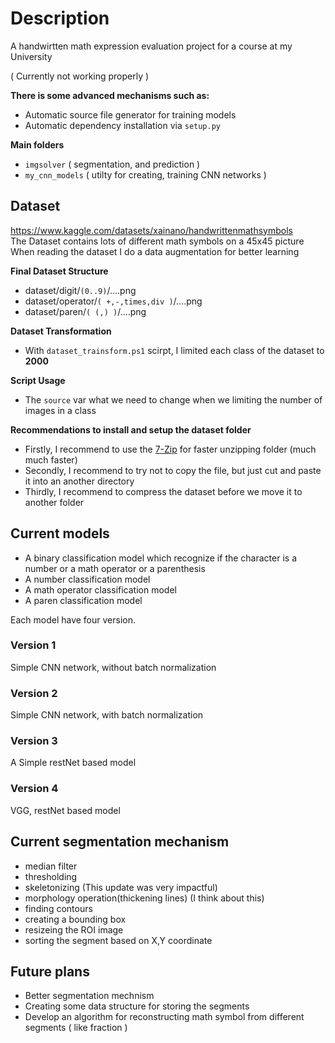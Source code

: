 # Description

A handwirtten math expression evaluation project for a course at my University

( Currently not working properly )

**There is some advanced mechanisms such as:**
- Automatic source file generator for training models
- Automatic dependency installation via `setup.py`

**Main folders**
- `imgsolver` ( segmentation, and prediction )
- `my_cnn_models` ( utilty for creating, training CNN networks )

## Dataset
https://www.kaggle.com/datasets/xainano/handwrittenmathsymbols<br>
The Dataset contains lots of different math symbols on a 45x45 picture
When reading the dataset I do a data augmentation for better learning

**Final Dataset Structure**
- dataset/digit/`(0..9)`/....png
- dataset/operator/`( +,-,times,div )`/....png
- dataset/paren/`( (,) )`/....png

**Dataset Transformation**
- With `dataset_trainsform.ps1` scirpt, I limited each class of the dataset to **2000**

**Script Usage**
- The `source` var what we need to change when we limiting the number of images in a class

**Recommendations to install and setup the dataset folder**
- Firstly, I recommend to use the  [7-Zip](https://www.7-zip.org/) for faster unzipping folder (much much faster)
- Secondly, I recommend to try not to copy the file, but just cut and paste it into an another directory
- Thirdly, I recommend to compress the dataset before we move it to another folder

## Current models

- A binary classification model which recognize if the character is a number or a math operator or a parenthesis
- A number classification model
- A math operator classification model
- A paren classification model

Each model have four version.

### Version 1
Simple CNN network, without batch normalization

### Version 2
Simple CNN network, with batch normalization

### Version 3
A Simple restNet based model

### Version 4
VGG, restNet based model

## Current segmentation mechanism
- median filter
- thresholding
- skeletonizing (This update was very impactful)
- morphology operation(thickening lines) (I think about this)
- finding contours
- creating a bounding box
- resizeing the ROI image
- sorting the segment based on X,Y coordinate

## Future plans
- Better segmentation mechnism
- Creating some data structure for storing the segments
- Develop an algorithm for reconstructing math symbol from different segments ( like fraction )
 
